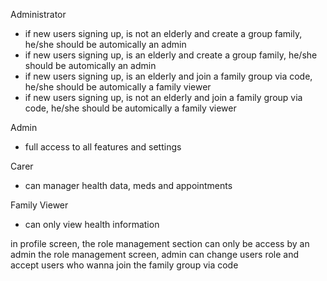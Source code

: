 Administrator
- if new users signing up, is not an elderly and create a group family, he/she should be automically an admin
- if new users signing up, is an elderly and create a group family, he/she should be automically an admin
- if new users signing up, is an elderly and join a family group via code, he/she should be automically a family viewer
- if new users signing up, is not an elderly and join a family group via code, he/she should be automically a family viewer

Admin
- full access to all features and settings

Carer
- can manager health data, meds and appointments

Family Viewer
- can only view health information

in profile screen, the role management section can only be access by an admin
the role management screen, admin can change users role and accept users who wanna join the family group via code